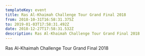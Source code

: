 ```yaml
---
templateKey: event
title: Ras Al-Khaimah Challenge Tour Grand Final 2018
from: 2018-10-31T16:58:31.375Z
to: 2019-01-03T17:58:31.492Z
date: 2018-12-27T17:58:31.532Z
description: Ras Al-Khaimah Challenge Tour Grand Final 2018
---
```

Ras Al-Khaimah Challenge Tour Grand Final 2018
